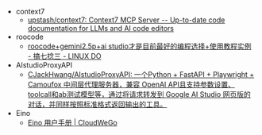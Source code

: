 - context7
	- [upstash/context7: Context7 MCP Server -- Up-to-date code documentation for LLMs and AI code editors](https://github.com/upstash/context7)
- roocode
	- [roocode+gemini2.5p+ai studio才是目前最好的编程选择+使用教程实例 - 搞七捻三 - LINUX DO](https://linux.do/t/topic/625028/92)
- AIstudioProxyAPI
	- [CJackHwang/AIstudioProxyAPI: 一个Python + FastAPI + Playwright + Camoufox 中间层代理服务器，兼容 OpenAI API且支持参数设置、toolcall和ab测试模型等，通过将请求转发到 Google AI Studio 网页版的对话，并同样按照标准格式返回输出的工具。](https://github.com/CJackHwang/AIstudioProxyAPI)
- Eino
	- [Eino 用户手册 | CloudWeGo](https://www.cloudwego.io/zh/docs/eino/)
